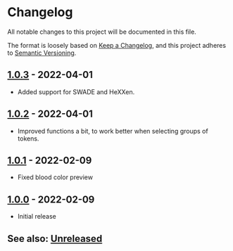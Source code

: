 # Changelog
All notable changes to this project will be documented in this file.

The format is loosely based on [Keep a Changelog](https://keepachangelog.com/en/1.0.0/),
and this project adheres to [Semantic Versioning](https://semver.org/spec/v2.0.0.html).

##  [1.0.3] - 2022-04-01
- Added support for SWADE and HeXXen.

##  [1.0.2] - 2022-04-01
- Improved functions a bit, to work better when selecting groups of tokens.

##  [1.0.1] - 2022-02-09
- Fixed blood color preview

##  [1.0.0] - 2022-02-09
- Initial release

## See also: [Unreleased]

[1.0.0]: https://github.com/itamarcu/AlternativeRotation/compare/0.2.0...1.0.0
[1.0.1]: https://github.com/itamarcu/AlternativeRotation/compare/1.0.0...1.0.1
[1.0.2]: https://github.com/itamarcu/AlternativeRotation/compare/1.0.1...1.0.2
[1.0.3]: https://github.com/itamarcu/AlternativeRotation/compare/1.0.2...1.0.3
[Unreleased]: https://github.com/itamarcu/AlternativeRotation/compare/1.0.3...HEAD
